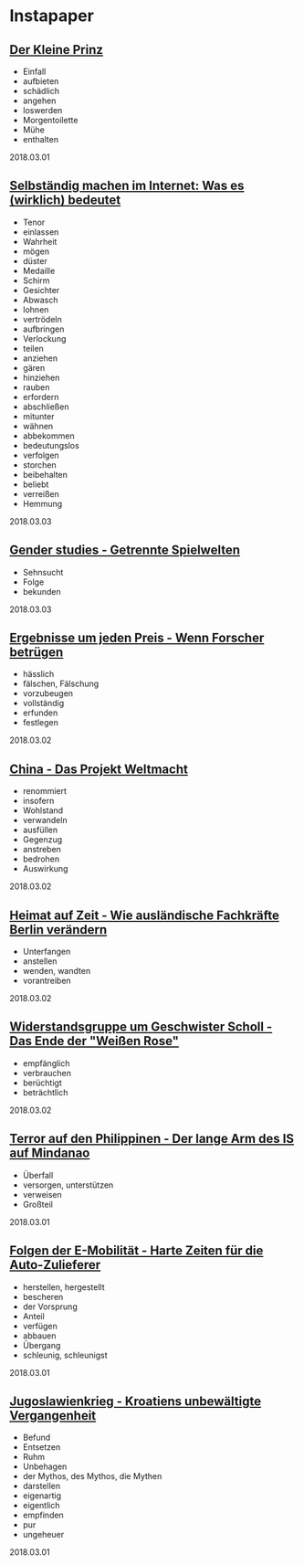 # Instapaper

## [Der Kleine Prinz](https://www.instapaper.com/read/1018137839)

* Einfall
* aufbieten
* schädlich
* angehen
* loswerden
* Morgentoilette
* Mühe
* enthalten

2018.03.01

## [Selbständig machen im Internet: Was es (wirklich) bedeutet](https://www.instapaper.com/read/1022561378)

* Tenor
* einlassen
* Wahrheit
* mögen
* düster
* Medaille
* Schirm
* Gesichter
* Abwasch
* lohnen
* vertrödeln
* aufbringen
* Verlockung
* teilen
* anziehen
* gären
* hinziehen
* rauben
* erfordern
* abschließen
* mitunter
* wähnen
* abbekommen
* bedeutungslos
* verfolgen
* storchen
* beibehalten
* beliebt
* verreißen
* Hemmung

2018.03.03

## [Gender studies - Getrennte Spielwelten](https://www.instapaper.com/read/1013151057)

* Sehnsucht
* Folge
* bekunden

2018.03.03

## [Ergebnisse um jeden Preis - Wenn Forscher betrügen](https://www.instapaper.com/read/1019596803)

* hässlich
* fälschen, Fälschung
* vorzubeugen
* vollständig
* erfunden
* festlegen

2018.03.02

## [China - Das Projekt Weltmacht](https://www.instapaper.com/read/1010408973)

* renommiert
* insofern
* Wohlstand
* verwandeln
* ausfüllen
* Gegenzug
* anstreben
* bedrohen
* Auswirkung

2018.03.02

## [Heimat auf Zeit - Wie ausländische Fachkräfte Berlin verändern](https://www.instapaper.com/read/1014556762)

* Unterfangen
* anstellen
* wenden, wandten
* vorantreiben

2018.03.02

## [Widerstandsgruppe um Geschwister Scholl - Das Ende der "Weißen Rose"](https://www.instapaper.com/read/1019605405)

* empfänglich
* verbrauchen
* berüchtigt
* beträchtlich

2018.03.02

## [Terror auf den Philippinen - Der lange Arm des IS auf Mindanao](https://www.instapaper.com/read/1019270850)

* Überfall
* versorgen, unterstützen
* verweisen
* Großteil

2018.03.01

## [Folgen der E-Mobilität - Harte Zeiten für die Auto-Zulieferer](https://www.instapaper.com/read/1010409134)

* herstellen, hergestellt
* bescheren
* der Vorsprung
* Anteil
* verfügen
* abbauen
* Übergang
* schleunig, schleunigst

2018.03.01

## [Jugoslawienkrieg - Kroatiens unbewältigte Vergangenheit](https://www.instapaper.com/read/1020440863)

* Befund
* Entsetzen
* Ruhm
* Unbehagen
* der Mythos, des Mythos, die Mythen
* darstellen
* eigenartig
* eigentlich
* empfinden
* pur
* ungeheuer

2018.03.01
